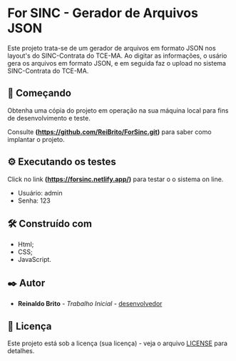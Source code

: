 # For SINC - Gerador de Arquivos JSON 

Este projeto trata-se de um gerador de arquivos em formato JSON nos layout's do SINC-Contrata do TCE-MA. Ao digitar as informações, o usário gera os arquivos em formato JSON, e em seguida faz o upload no sistema SINC-Contrata do TCE-MA.  

## 🚀 Começando

Obtenha uma cópia do projeto em operação na sua máquina local para fins de desenvolvimento e teste.

Consulte **(https://github.com/ReiBrito/ForSinc.git)** para saber como implantar o projeto.

## ⚙️ Executando os testes

Click no link **(https://forsinc.netlify.app/)** para testar o o sistema on line.

* Usuário: admin
* Senha: 123

## 🛠️ Construído com

* Html;
* CSS;
* JavaScript.
  
## ✒️ Autor

* **Reinaldo Brito** - *Trabalho Inicial* - [desenvolvedor](https://github.com/ReiBrito)

## 📄 Licença

Este projeto está sob a licença (sua licença) - veja o arquivo [LICENSE](https://github.com/ReiBrito/ForSinc/blob/main/LICENSE) para detalhes.



